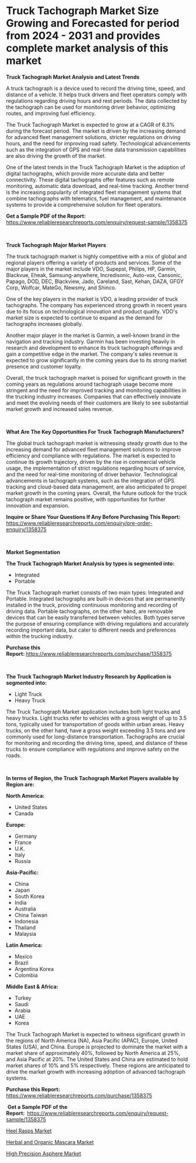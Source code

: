 <p><h1>Truck Tachograph Market Size Growing and Forecasted for period from 2024 - 2031 and provides complete market analysis of this market</h1></p><p><strong>Truck Tachograph Market Analysis and Latest Trends</strong></p>
<p><p>A truck tachograph is a device used to record the driving time, speed, and distance of a vehicle. It helps truck drivers and fleet operators comply with regulations regarding driving hours and rest periods. The data collected by the tachograph can be used for monitoring driver behavior, optimizing routes, and improving fuel efficiency.</p><p>The Truck Tachograph Market is expected to grow at a CAGR of 6.3% during the forecast period. The market is driven by the increasing demand for advanced fleet management solutions, stricter regulations on driving hours, and the need for improving road safety. Technological advancements such as the integration of GPS and real-time data transmission capabilities are also driving the growth of the market.</p><p>One of the latest trends in the Truck Tachograph Market is the adoption of digital tachographs, which provide more accurate data and better connectivity. These digital tachographs offer features such as remote monitoring, automatic data download, and real-time tracking. Another trend is the increasing popularity of integrated fleet management systems that combine tachographs with telematics, fuel management, and maintenance systems to provide a comprehensive solution for fleet operators.</p></p>
<p><strong>Get a Sample PDF of the Report:&nbsp;</strong> <a href="https://www.reliableresearchreports.com/enquiry/request-sample/1358375">https://www.reliableresearchreports.com/enquiry/request-sample/1358375</a></p>
<p>&nbsp;</p>
<p><strong>Truck Tachograph Major Market Players</strong></p>
<p><p>The truck tachograph market is highly competitive with a mix of global and regional players offering a variety of products and services. Some of the major players in the market include VDO, Supepst, Philips, HP, Garmin, Blackvue, Eheak, Samsung-anywhere, Incredisonic, Auto-vox, Cansonic, Papago, DOD, DEC, Blackview, Jado, Careland, Sast, Kehan, DAZA, GFGY Corp, Wolfcar, MateGo, Newsmy, and Shinco.</p><p>One of the key players in the market is VDO, a leading provider of truck tachographs. The company has experienced strong growth in recent years due to its focus on technological innovation and product quality. VDO's market size is expected to continue to expand as the demand for tachographs increases globally.</p><p>Another major player in the market is Garmin, a well-known brand in the navigation and tracking industry. Garmin has been investing heavily in research and development to enhance its truck tachograph offerings and gain a competitive edge in the market. The company's sales revenue is expected to grow significantly in the coming years due to its strong market presence and customer loyalty.</p><p>Overall, the truck tachograph market is poised for significant growth in the coming years as regulations around tachograph usage become more stringent and the need for improved tracking and monitoring capabilities in the trucking industry increases. Companies that can effectively innovate and meet the evolving needs of their customers are likely to see substantial market growth and increased sales revenue.</p></p>
<p>&nbsp;</p>
<p><strong>What Are The Key Opportunities For Truck Tachograph Manufacturers?</strong></p>
<p><p>The global truck tachograph market is witnessing steady growth due to the increasing demand for advanced fleet management solutions to improve efficiency and compliance with regulations. The market is expected to continue its growth trajectory, driven by the rise in commercial vehicle usage, the implementation of strict regulations regarding hours of service, and the need for real-time monitoring of driver behavior. Technological advancements in tachograph systems, such as the integration of GPS tracking and cloud-based data management, are also anticipated to propel market growth in the coming years. Overall, the future outlook for the truck tachograph market remains positive, with opportunities for further innovation and expansion.</p></p>
<p><strong>Inquire or Share Your Questions If Any Before Purchasing This Report:</strong> <a href="https://www.reliableresearchreports.com/enquiry/pre-order-enquiry/1358375">https://www.reliableresearchreports.com/enquiry/pre-order-enquiry/1358375</a></p>
<p>&nbsp;</p>
<p><strong>Market Segmentation</strong></p>
<p><strong>The Truck Tachograph Market Analysis by types is segmented into:</strong></p>
<p><ul><li>Integrated</li><li>Portable</li></ul></p>
<p><p>The Truck Tachograph market consists of two main types: Integrated and Portable. Integrated tachographs are built-in devices that are permanently installed in the truck, providing continuous monitoring and recording of driving data. Portable tachographs, on the other hand, are removable devices that can be easily transferred between vehicles. Both types serve the purpose of ensuring compliance with driving regulations and accurately recording important data, but cater to different needs and preferences within the trucking industry.</p></p>
<p><strong>Purchase this Report:&nbsp;</strong><a href="https://www.reliableresearchreports.com/purchase/1358375">https://www.reliableresearchreports.com/purchase/1358375</a></p>
<p>&nbsp;</p>
<p><strong>The Truck Tachograph Market Industry Research by Application is segmented into:</strong></p>
<p><ul><li>Light Truck</li><li>Heavy Truck</li></ul></p>
<p><p>The Truck Tachograph Market application includes both light trucks and heavy trucks. Light trucks refer to vehicles with a gross weight of up to 3.5 tons, typically used for transportation of goods within urban areas. Heavy trucks, on the other hand, have a gross weight exceeding 3.5 tons and are commonly used for long-distance transportation. Tachographs are crucial for monitoring and recording the driving time, speed, and distance of these trucks to ensure compliance with regulations and improve safety on the roads.</p></p>
<p>&nbsp;</p>
<p><strong>In terms of Region, the Truck Tachograph Market Players available by Region are:</strong></p>
<p>
    <p> <strong> North America: </strong>
        <ul>
            <li>United States</li>
            <li>Canada</li>
        </ul>
        </p> 
    <p> <strong> Europe: </strong>
        <ul>
            <li>Germany</li>
            <li>France</li>
            <li>U.K.</li>
            <li>Italy</li>
            <li>Russia</li>
        </ul>
        </p> 
    <p> <strong> Asia-Pacific: </strong>
        <ul>
            <li>China</li>
            <li>Japan</li>
            <li>South Korea</li>
            <li>India</li>
            <li>Australia</li>
            <li>China Taiwan</li>
            <li>Indonesia</li>
            <li>Thailand</li>
            <li>Malaysia</li>
        </ul>
        </p> 
    <p> <strong> Latin America: </strong>
        <ul>
            <li>Mexico</li>
            <li>Brazil</li>
            <li>Argentina Korea</li>
            <li>Colombia</li>
        </ul>
        </p> 
    <p> <strong> Middle East & Africa: </strong>
        <ul>
            <li>Turkey</li>
            <li>Saudi</li>
            <li>Arabia</li>
            <li>UAE</li>
            <li>Korea</li>
        </ul>
    </p>
    </p>
<p><p>The Truck Tachograph Market is expected to witness significant growth in the regions of North America (NA), Asia Pacific (APAC), Europe, United States (USA), and China. Europe is projected to dominate the market with a market share of approximately 40%, followed by North America at 25%, and Asia Pacific at 20%. The United States and China are estimated to hold market shares of 10% and 5% respectively. These regions are anticipated to drive the market growth with increasing adoption of advanced tachograph systems.</p></p>
<p><strong>Purchase this Report: </strong><a href="https://www.reliableresearchreports.com/purchase/1358375">https://www.reliableresearchreports.com/purchase/1358375</a></p>
<p>&nbsp;<strong>Get a Sample PDF of the Report:&nbsp;&nbsp;</strong><a href="https://www.reliableresearchreports.com/enquiry/request-sample/1358375">https://www.reliableresearchreports.com/enquiry/request-sample/1358375</a></p>
<p><strong></strong></p>
<p><p><a href="https://view.publitas.com/reportprime-1/heel-rasps-market-size-2023-2030-global-industrial-analysis-key-geographical-regions-market-share-top-key-players-product-types-and-forecast-research-report/">Heel Rasps Market</a></p><p><a href="https://view.publitas.com/reportprime-1/herbal-and-organic-mascara-market-research-report-provides-thorough-industry-overview-which-offers-an-in-depth-analysis-of-product-trends-and-new-market-divisions/">Herbal and Organic Mascara Market</a></p><p><a href="https://view.publitas.com/reportprime-1/high-precision-asphere-market-size-share-trends-analysis-report-by-application-regional-outlook-competitive-strategies-and-segment-forecasts-2023-2030/">High Precision Asphere Market</a></p></p>